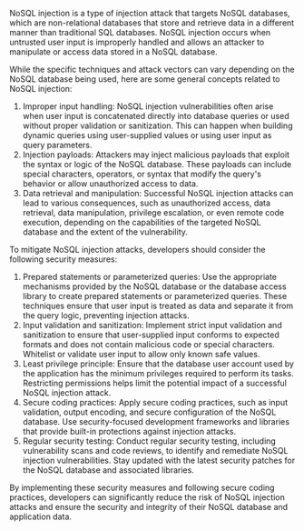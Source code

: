 NoSQL injection is a type of injection attack that targets NoSQL databases, which are non-relational databases that store and retrieve data in a different manner than traditional SQL databases. NoSQL injection occurs when untrusted user input is improperly handled and allows an attacker to manipulate or access data stored in a NoSQL database.

While the specific techniques and attack vectors can vary depending on the NoSQL database being used, here are some general concepts related to NoSQL injection:

1.  Improper input handling: NoSQL injection vulnerabilities often arise when user input is concatenated directly into database queries or used without proper validation or sanitization. This can happen when building dynamic queries using user-supplied values or using user input as query parameters.
2.  Injection payloads: Attackers may inject malicious payloads that exploit the syntax or logic of the NoSQL database. These payloads can include special characters, operators, or syntax that modify the query's behavior or allow unauthorized access to data.
3.  Data retrieval and manipulation: Successful NoSQL injection attacks can lead to various consequences, such as unauthorized access, data retrieval, data manipulation, privilege escalation, or even remote code execution, depending on the capabilities of the targeted NoSQL database and the extent of the vulnerability.

To mitigate NoSQL injection attacks, developers should consider the following security measures:

1.  Prepared statements or parameterized queries: Use the appropriate mechanisms provided by the NoSQL database or the database access library to create prepared statements or parameterized queries. These techniques ensure that user input is treated as data and separate it from the query logic, preventing injection attacks.
2.  Input validation and sanitization: Implement strict input validation and sanitization to ensure that user-supplied input conforms to expected formats and does not contain malicious code or special characters. Whitelist or validate user input to allow only known safe values.
3.  Least privilege principle: Ensure that the database user account used by the application has the minimum privileges required to perform its tasks. Restricting permissions helps limit the potential impact of a successful NoSQL injection attack.
4.  Secure coding practices: Apply secure coding practices, such as input validation, output encoding, and secure configuration of the NoSQL database. Use security-focused development frameworks and libraries that provide built-in protections against injection attacks.
5.  Regular security testing: Conduct regular security testing, including vulnerability scans and code reviews, to identify and remediate NoSQL injection vulnerabilities. Stay updated with the latest security patches for the NoSQL database and associated libraries.

By implementing these security measures and following secure coding practices, developers can significantly reduce the risk of NoSQL injection attacks and ensure the security and integrity of their NoSQL database and application data.